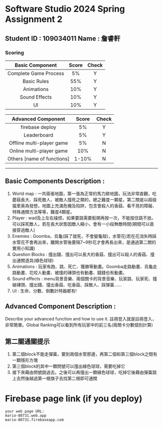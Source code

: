 # Software Studio 2024 Spring Assignment 2

## Student ID : 109034011 Name : 詹睿軒

### Scoring

|**Basic Component**|**Score**|**Check**|
|:-:|:-:|:-:|
|Complete Game Process|5%|Y|
|Basic Rules|55%|Y|
|Animations|10%|Y|
|Sound Effects|10%|Y|
|UI|10%|Y|

|**Advanced Component**|**Score**|**Check**|
|:-:|:-:|:-:|
|firebase deploy|5%|Y|
|Leaderboard|5%|Y|
|Offline multi-player game|5%|N|
|Online multi-player game|10%|N|
|Others [name of functions]|1-10%|N|

---

## Basic Components Description : 
1. World map : 一共兩張地圖，第一張為正常的馬力歐地圖，玩法非常直觀，吃蘑菇長大、踩死敵人、被敵人撞死之類的，總之難度一顆星。第二關是以超级猫里奥為發想，地圖上充滿危機及陷阱，包含會殺人的香菇、看不見的障礙、特殊通關方法等等，難度4顆星。
2. Player : wad及上左右操控，如果要跳需要鬆開再按一次，不能按住跳不放。可以踩死敵人，若在長大狀態因敵人縮小，會有一小段無敵時間(期間可以直接穿過敵人)
3. Enemies : Goomba，烏龜(踩了就死，不會變龜殼)，水管花(若在花消失時踩水管花不會再出來，離開水管後要隔7~9秒花才會再長出來，是通過第二關的實用小知識)
4. Question Blocks : 撞出錢、撞出可以長大的香菇、撞出可以殺人的香菇、撞出通關道具(綠色球球)
5. Animations : 玩家有跑、跳、死亡、獲勝等動畫。Goomba走路動畫、烏龜走路動畫、花咬人動畫、被撞的磚頭也有動畫、錢錢也有動畫。
6. Sound effects : menu背景音樂、兩個關卡的背景音樂、玩家跳、玩家死、撞破磚頭、撞出錢、撞出香菇、吃香菇、踩敵人、踩彈簧......
7. UI : 生命、分數、倒數計時器都有!

## Advanced Component Description : 

Describe your advanced function and how to use it.
註冊登入就是註冊登入，非常簡單。Global Ranking可以看到所有玩家中的前三名(兩關卡分數個別計算)

## 第二關通關提示
1. 第二個block不能走彈簧，要到兩個水管那邊，再第二個和第三個block之間有一顆隱形方塊
2. 第三個block的其中一顆問號可以撞出綠色球球，需要吃掉它
3. 接下來藉由問號跳過去。之後可以再撞出一顆綠色球球，吃掉它後藉由彈簧跳上去然後越過第一根旗子去找第二根即可通關

# Firebase page link (if you deploy)

    your web page URL: 
    mario-80731.web.app
    mario-80731.firebaseapp.com